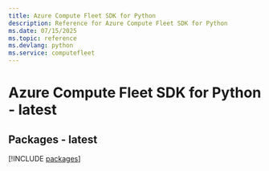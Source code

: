```yaml
---
title: Azure Compute Fleet SDK for Python
description: Reference for Azure Compute Fleet SDK for Python
ms.date: 07/15/2025
ms.topic: reference
ms.devlang: python
ms.service: computefleet
---
```

# Azure Compute Fleet SDK for Python - latest
## Packages - latest
[!INCLUDE [packages](compute-fleet-index.md)]